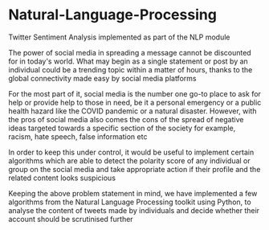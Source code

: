 # Natural-Language-Processing

Twitter Sentiment Analysis implemented as part of the NLP module

The power of social media in spreading a message cannot be discounted for in today's world. What may begin as a single statement or post by an individual could be a trending topic within a matter of hours, thanks to the global connectivity made easy by social media platforms

For the most part of it, social media is the number one go-to place to ask for help or provide help to those in need, be it a personal emergency or a public health hazard like the COVID pandemic or a natural disaster. However, with the pros of social media also comes the cons of the spread of negative ideas targeted towards a specific section of the society for example, racism, hate speech, false information etc

In order to keep this under control, it would be useful to implement certain algorithms which are able to detect the polarity score of any individual or group on the social media and take appropriate action if their profile and the related content looks suspicious

Keeping the above problem statement in mind, we have implemented a few algorithms from the Natural Language Processing toolkit using Python, to analyse the content of tweets made by individuals and decide whether their account should be scrutinised further
